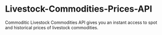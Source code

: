 # Livestock-Commodities-Prices-API
Commoditic Livestock Commodities API gives you an instant access to spot and historical prices of livestock commodities.
